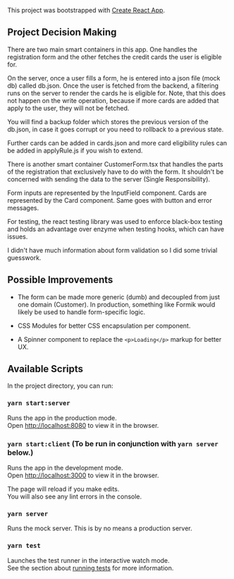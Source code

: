 This project was bootstrapped with [Create React App](https://github.com/facebook/create-react-app).

## Project Decision Making

There are two main smart containers in this app. One handles the registration form and the other fetches the credit cards the user is eligible for. 

On the server, once a user fills a form, he is entered into a json file (mock db) called db.json. Once the user is fetched from the backend, a filtering runs on the server to render the cards he is eligible for. Note, that this does not happen on the write operation, because if more cards are added that apply to the user, they will not be fetched.

You will find a backup folder which stores the previous version of the db.json, in case it goes corrupt or you need to rollback to a previous state.

Further cards can be added in cards.json and more card eligibility rules can be added in applyRule.js if you wish to extend.

There is another smart container CustomerForm.tsx that handles the parts of the registration that exclusively have to do with the form. It shouldn't be concerned with sending the data to the server (Single Responsibility).

Form inputs are represented by the InputField component. Cards are represented by the Card component. Same goes with button and error messages.

For testing, the react testing library was used to enforce black-box testing and holds an advantage over enzyme when testing hooks, which can have issues.

I didn't have much information about form validation so I did some trivial guesswork.

## Possible Improvements

* The form can be made more generic (dumb) and decoupled from just one domain (Customer). In production, something like Formik would likely be used to handle form-specific logic. 

* CSS Modules for better CSS encapsulation per component.

* A Spinner component to replace the `<p>Loading</p>` markup for better UX.

## Available Scripts

In the project directory, you can run:

### `yarn start:server`

Runs the app in the production mode.<br />
Open [http://localhost:8080](http://localhost:8080) to view it in the browser.

### `yarn start:client` (To be run in conjunction with `yarn server` below.)

Runs the app in the development mode.<br />
Open [http://localhost:3000](http://localhost:3000) to view it in the browser.

The page will reload if you make edits.<br />
You will also see any lint errors in the console.

### `yarn server`

Runs the mock server. This is by no means a production server.

### `yarn test`

Launches the test runner in the interactive watch mode.<br />
See the section about [running tests](https://facebook.github.io/create-react-app/docs/running-tests) for more information.
